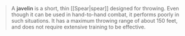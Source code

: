 > A **javelin** is a short, thin [[Spear|spear]] designed for throwing. Even though it can be used in hand-to-hand combat, it performs poorly in such situations. It has a maximum throwing range of about 150 feet, and does not require extensive training to be effective.







